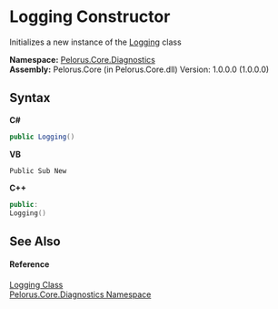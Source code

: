 # Logging Constructor 
 

Initializes a new instance of the <a href="4F40DA64">Logging</a> class

**Namespace:**&nbsp;<a href="9C794B0B">Pelorus.Core.Diagnostics</a><br />**Assembly:**&nbsp;Pelorus.Core (in Pelorus.Core.dll) Version: 1.0.0.0 (1.0.0.0)

## Syntax

**C#**<br />
``` C#
public Logging()
```

**VB**<br />
``` VB
Public Sub New
```

**C++**<br />
``` C++
public:
Logging()
```


## See Also


#### Reference
<a href="4F40DA64">Logging Class</a><br /><a href="9C794B0B">Pelorus.Core.Diagnostics Namespace</a><br />